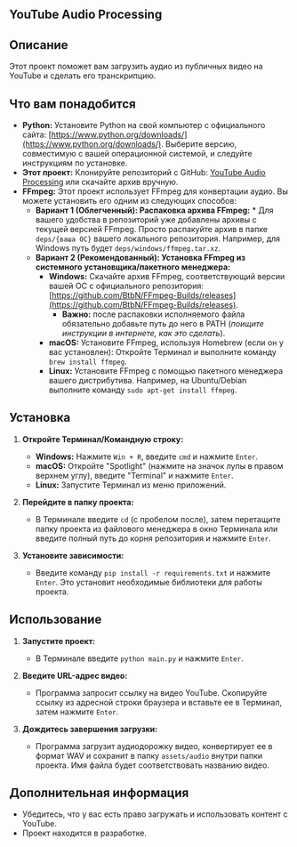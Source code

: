 ##  YouTube Audio Processing

## Описание

Этот проект поможет вам загрузить аудио из публичных видео на YouTube и сделать его транскрипцию.

## Что вам понадобится

* **Python:** Установите Python на свой компьютер с официального сайта: [https://www.python.org/downloads/](https://www.python.org/downloads/). Выберите версию, совместимую с вашей операционной системой, и следуйте инструкциям по установке.
* **Этот проект:** Клонируйте репозиторий с GitHub: [YouTube Audio Processing](https://github.com/socproof/youtube-audio-processing.git) или скачайте архив вручную.
* **FFmpeg:**  Этот проект использует FFmpeg для конвертации аудио. Вы можете установить его одним из следующих способов:
  * **Вариант 1 (Облегченный): Распаковка архива FFmpeg:**
        * Для вашего удобства в репозиторий уже добавлены архивы с текущей версией FFmpeg. Просто распакуйте архив в папке `deps/{ваша ОС}` вашего локального репозитория. Например, для Windows путь будет `deps/windows/ffmpeg.tar.xz`.
  * **Вариант 2 (Рекомендованный): Установка FFmpeg из системного установщика/пакетного менеджера:**
    * **Windows:** Скачайте архив FFmpeg, соответствующий версии вашей ОС с официального репозитория: [https://github.com/BtbN/FFmpeg-Builds/releases](https://github.com/BtbN/FFmpeg-Builds/releases).
      * **Важно:** после распаковки исполняемого файла обязательно добавьте путь до него в PATH (_поищите инструкции в интернете, как это сделать_).
    * **macOS:** Установите FFmpeg, используя Homebrew (если он у вас установлен): Откройте Терминал и выполните команду `brew install ffmpeg`.
    * **Linux:** Установите FFmpeg с помощью пакетного менеджера вашего дистрибутива. Например, на Ubuntu/Debian выполните команду `sudo apt-get install ffmpeg`.

##  Установка

1. **Откройте Терминал/Командную строку:**
    * **Windows:** Нажмите `Win + R`, введите `cmd` и нажмите `Enter`.
    * **macOS:** Откройте "Spotlight" (нажмите на значок лупы в правом верхнем углу), введите "Terminal" и нажмите `Enter`.
    * **Linux:** Запустите Терминал из меню приложений.

2. **Перейдите в папку проекта:**
    * В Терминале введите `cd` (с пробелом после), затем перетащите папку проекта из файлового менеджера в окно Терминала или введите полный путь до корня репозитория и нажмите `Enter`.

3. **Установите зависимости:**
    * Введите команду `pip install -r requirements.txt`  и нажмите `Enter`. Это установит необходимые библиотеки для работы проекта.

## Использование

1. **Запустите проект:**
    * В Терминале введите `python main.py` и нажмите `Enter`.

2. **Введите URL-адрес видео:**
    * Программа запросит ссылку на видео YouTube. Скопируйте ссылку из адресной строки браузера и вставьте ее в Терминал, затем нажмите `Enter`.

3. **Дождитесь завершения загрузки:**
    * Программа загрузит аудиодорожку видео, конвертирует ее в формат WAV и сохранит в папку `assets/audio` внутри папки проекта. Имя файла будет соответствовать названию видео.

## Дополнительная информация

* Убедитесь, что у вас есть право загружать и использовать контент с YouTube.
* Проект находится в разработке.
